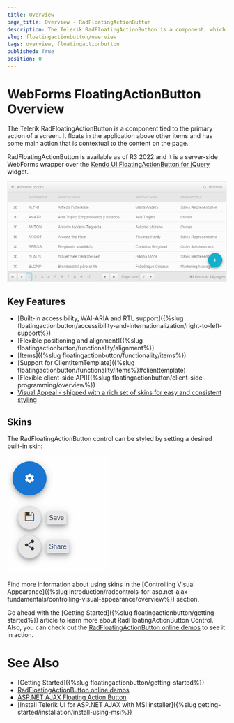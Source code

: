 ```yaml
---
title: Overview
page_title: Overview - RadFloatingActionButton
description: The Telerik RadFloatingActionButton is a component, which represents the primary action of a screen. It floats in the application above other items.
slug: floatingactionbutton/overview
tags: overview, floatingactionbutton
published: True
position: 0
---
```


# WebForms FloatingActionButton Overview

The Telerik RadFloatingActionButton is a component tied to the primary action of a screen. It floats in the application above other items and has some main action that is contextual to the content on the page.

RadFloatingActionButton is available as of R3 2022 and it is a server-side WebForms wrapper over the [Kendo UI FloatingActionButton for jQuery](https://docs.telerik.com/kendo-ui/controls/navigation/floatingactionbutton/overview) widget.

![RadFloatingActionButton overview](images/floatingbutton-overview.png "WebForms FloatingActionButton Overview")

## Key Features

* [Built-in accessibility, WAI-ARIA and RTL support]({%slug floatingactionbutton/accessibility-and-internationalization/right-to-left-support%})
* [Flexible positioning and alignment]({%slug floatingactionbutton/functionality/alignment%})
* [Items]({%slug floatingactionbutton/functionality/items%})
* [Support for ClientItemTemplate]({%slug floatingactionbutton/functionality/items%}#clienttemplate)
* [Flexible client-side API]({%slug floatingactionbutton/client-side-programming/overview%})
* [Visual Appeal - shipped with a rich set of skins for easy and consistent styling](#skins)


## Skins

The RadFloatingActionButton control can be styled by setting a desired built-in skin:

![RadFloatingActionButton skins](images/floatingbutton-skins.gif "FloatingActionButton skins")

Find more information about using skins in the [Controlling Visual Appearance]({%slug introduction/radcontrols-for-asp.net-ajax-fundamentals/controlling-visual-appearance/overview%}) section.

Go ahead with the [Getting Started]({%slug floatingactionbutton/getting-started%}) article to learn more about RadFloatingActionButton Control. Also, you can check out the [RadFloatingActionButton online demos](https://demos.telerik.com/aspnet-ajax/floatingactionbutton) to see it in action.


# See Also

 * [Getting Started]({%slug floatingactionbutton/getting-started%})
 * [RadFloatingActionButton online demos](https://demos.telerik.com/aspnet-ajax/floatingactionbutton/examples/overview/defaultcs.aspx) 
 * [ASP.NET AJAX Floating Action Button](https://www.telerik.com/products/aspnet-ajax/floating-action-button.aspx)
 * [Install Telerik UI for ASP.NET AJAX with MSI installer]({%slug getting-started/installation/install-using-msi%}) 

